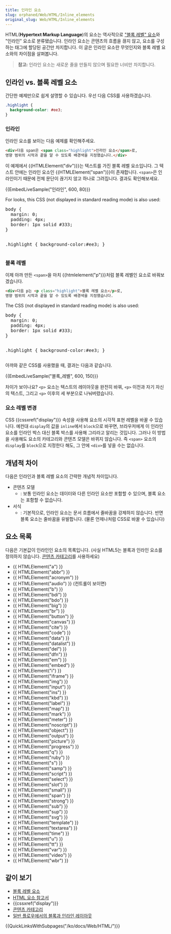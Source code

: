 ```yaml
---
title: 인라인 요소
slug: orphaned/Web/HTML/Inline_elements
original_slug: Web/HTML/Inline_elements
---
```


HTML(**Hypertext Markup Language**)의 요소는 역사적으로 ["블록 레벨" 요소](/ko/docs/Web/HTML/Block-level_elements)와 "인라인" 요소로 분류됐습니다. 인라인 요소는 콘텐츠의 흐름을 끊지 않고, 요소를 구성하는 태그에 할당된 공간만 차지합니다. 이 글은 인라인 요소란 무엇인지와 블록 레벨 요소와의 차이점을 살펴봅니다.

> **참고:** 인라인 요소는 새로운 줄을 만들지 않으며 필요한 너비만 차지합니다.

## 인라인 vs. 블록 레벨 요소

간단한 예제만으로 쉽게 설명할 수 있습니다. 우선 다음 CSS를 사용하겠습니다.

```css
.highlight {
  background-color: #ee3;
}
```

### 인라인

인라인 요소를 보이는 다음 예제를 확인해주세요.

```html
<div>다음 span은 <span class="highlight">인라인 요소</span>로,
영향 범위의 시작과 끝을 알 수 있도록 배경색을 지정했습니다.</div>
```

이 예제에서 {{HTMLElement("div")}}는 텍스트를 가진 블록 레벨 요소입니다. 그 텍스트 안에는 인라인 요소인 {{HTMLElement("span")}}이 존재합니다. `<span>`은 인라인이기 때문에 전체 문단이 끊기지 않고 하나로 그려집니다. 결과도 확인해보세요.

{{EmbedLiveSample("인라인", 600, 80)}}

<div class="hidden"><p>For looks, this CSS (not displayed in standard reading mode) is also used:</p><pre class="brush: css">body {
  margin: 0;
  padding: 4px;
  border: 1px solid #333;
}

.highlight {
background-color:#ee3;
}</pre></div>

### 블록 레벨

이제 아까 만든 `<span>`을 마치 {{htmlelement("p")}}처럼 블록 레벨인 요소로 바꿔보겠습니다.

```html
<div>다음 p는 <p class="highlight">블록 레벨 요소</p>로,
영향 범위의 시작과 끝을 알 수 있도록 배경색을 지정했습니다.
```

<div class="hidden"><p>The CSS (not displayed in standard reading mode) is also used:</p><pre class="brush: css">body {
  margin: 0;
  padding: 4px;
  border: 1px solid #333;
}

.highlight {
background-color:#ee3;
}</pre></div>

아까와 같은 CSS를 사용했을 때, 결과는 다음과 같습니다.

{{EmbedLiveSample("블록_레벨", 600, 150)}}

차이가 보이나요? `<p>` 요소는 텍스트의 레이아웃을 완전히 바꿔, `<p>` 이전과 자기 자신의 텍스트, 그리고 `<p>` 이후의 세 부분으로 나눠버렸습니다.

### 요소 레벨 변경

CSS {{cssxref("display")}} 속성을 사용해 요소의 시각적 표현 레벨을 바꿀 수 있습니다. 예컨대 `display`의 값을 `inline`에서 `block`으로 바꾸면, 브라우저에게 이 인라인 요소를 인라인 박스 대신 블록 박스를 사용해 그리라고 알리는 것입니다. 그러나 이 방법을 사용해도 요소의 카테고리와 콘텐츠 모델은 바뀌지 않습니다. 즉 `<span>` 요소의 `display`를 `block`으로 지정한다 해도, 그 안에 `<div>`를 넣을 수는 없습니다.

## 개념적 차이

다음은 인라인과 블록 레벨 요소의 간략한 개념적 차이입니다.

- 콘텐츠 모델
  - : 보통 인라인 요소는 데이터와 다른 인라인 요소만 포함할 수 있으며, 블록 요소는 포함할 수 없습니다.
- 서식
  - : 기본적으로, 인라인 요소는 문서 흐름에서 줄바꿈을 강제하지 않습니다. 반면 블록 요소는 줄바꿈을 유발합니다. (물론 언제나처럼 CSS로 바꿀 수 있습니다)

## 요소 목록

다음은 기본값이 인라인인 요소의 목록입니다. (사실 HTML5는 블록과 인라인 요소를 정의하지 않습니다. [콘텐츠 카테고리](/ko/docs/Web/Guide/HTML/Content_categories)를 사용하세요)

- {{ HTMLElement("a") }}
- {{ HTMLElement("abbr") }}
- {{ HTMLElement("acronym") }}
- {{ HTMLElement("audio") }} (컨트롤이 보이면)
- {{ HTMLElement("b") }}
- {{ HTMLElement("bdi") }}
- {{ HTMLElement("bdo") }}
- {{ HTMLElement("big") }}
- {{ HTMLElement("br") }}
- {{ HTMLElement("button") }}
- {{ HTMLElement("canvas") }}
- {{ HTMLElement("cite") }}
- {{ HTMLElement("code") }}
- {{ HTMLElement("data") }}
- {{ HTMLElement("datalist") }}
- {{ HTMLElement("del") }}
- {{ HTMLElement("dfn") }}
- {{ HTMLElement("em") }}
- {{ HTMLElement("embed") }}
- {{ HTMLElement("i") }}
- {{ HTMLElement("iframe") }}
- {{ HTMLElement("img") }}
- {{ HTMLElement("input") }}
- {{ HTMLElement("ins") }}
- {{ HTMLElement("kbd") }}
- {{ HTMLElement("label") }}
- {{ HTMLElement("map") }}
- {{ HTMLElement("mark") }}
- {{ HTMLElement("meter") }}
- {{ HTMLElement("noscript") }}
- {{ HTMLElement("object") }}
- {{ HTMLElement("output") }}
- {{ HTMLElement("picture") }}
- {{ HTMLElement("progress") }}
- {{ HTMLElement("q") }}
- {{ HTMLElement("ruby") }}
- {{ HTMLElement("s") }}
- {{ HTMLElement("samp") }}
- {{ HTMLElement("script") }}
- {{ HTMLElement("select") }}
- {{ HTMLElement("slot") }}
- {{ HTMLElement("small") }}
- {{ HTMLElement("span") }}
- {{ HTMLElement("strong") }}
- {{ HTMLElement("sub") }}
- {{ HTMLElement("sup") }}
- {{ HTMLElement("svg") }}
- {{ HTMLElement("template") }}
- {{ HTMLElement("textarea") }}
- {{ HTMLElement("time") }}
- {{ HTMLElement("u") }}
- {{ HTMLElement("tt") }}
- {{ HTMLElement("var") }}
- {{ HTMLElement("video") }}
- {{ HTMLElement("wbr") }}

## 같이 보기

- [블록 레벨 요소](/ko/docs/Web/HTML/Block-level_elements)
- [HTML 요소 참고서](/ko/docs/Web/HTML/Element)
- {{cssxref("display")}}
- [콘텐츠 카테고리](/ko/docs/Web/Guide/HTML/Content_categories)
- [일반 플로우에서의 블록과 인라인 레이아웃](/ko/docs/Web/CSS/CSS_Flow_Layout/Block_and_Inline_Layout_in_Normal_Flow)

{{QuickLinksWithSubpages("/ko/docs/Web/HTML/")}}
